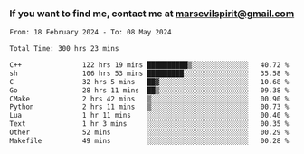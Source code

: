 ### If you want to find me, contact me at marsevilspirit@gmail.com

<!--
**marsevilspirit/marsevilspirit** is a ✨ _special_ ✨ repository because its `README.md` (this file) appears on your GitHub profile.

Here are some ideas to get you started:

- 🔭 I’m currently working on ...
- 🌱 I’m currently learning ...
- 👯 I’m looking to collaborate on ...
- 🤔 I’m looking for help with ...
- 💬 Ask me about ...
- 📫 How to reach me: ...
- 😄 Pronouns: ...
- ⚡ Fun fact: ...
-->
<!--START_SECTION:waka-->

```txt
From: 18 February 2024 - To: 08 May 2024

Total Time: 300 hrs 23 mins

C++               122 hrs 19 mins ██████████▒░░░░░░░░░░░░░░   40.72 %
sh                106 hrs 53 mins █████████░░░░░░░░░░░░░░░░   35.58 %
C                 32 hrs 5 mins   ██▓░░░░░░░░░░░░░░░░░░░░░░   10.68 %
Go                28 hrs 11 mins  ██▒░░░░░░░░░░░░░░░░░░░░░░   09.38 %
CMake             2 hrs 42 mins   ▒░░░░░░░░░░░░░░░░░░░░░░░░   00.90 %
Python            2 hrs 11 mins   ▒░░░░░░░░░░░░░░░░░░░░░░░░   00.73 %
Lua               1 hr 11 mins    ░░░░░░░░░░░░░░░░░░░░░░░░░   00.40 %
Text              1 hr 3 mins     ░░░░░░░░░░░░░░░░░░░░░░░░░   00.35 %
Other             52 mins         ░░░░░░░░░░░░░░░░░░░░░░░░░   00.29 %
Makefile          49 mins         ░░░░░░░░░░░░░░░░░░░░░░░░░   00.28 %
```

<!--END_SECTION:waka-->
